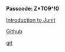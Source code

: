 **Passcode: Z*TO9^!0**

[Introduction to Junit](https://exeterlms.zoom.us/rec/share/Syh9K8Rlp6uMmGijzmgQ66i_5MgAbFdFB6eWiulj9H7PAq0aA3xakoEJZqyRKhVr.0cqHrMTgc75an-3p?startTime=1602509077000)

[Github](https://exeterlms.zoom.us/rec/share/Syh9K8Rlp6uMmGijzmgQ66i_5MgAbFdFB6eWiulj9H7PAq0aA3xakoEJZqyRKhVr.0cqHrMTgc75an-3p?startTime=1602514014000)

[git](https://exeterlms.zoom.us/rec/share/Syh9K8Rlp6uMmGijzmgQ66i_5MgAbFdFB6eWiulj9H7PAq0aA3xakoEJZqyRKhVr.0cqHrMTgc75an-3p?startTime=1602524416000)